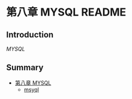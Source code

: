 # 第八章 MYSQL README

## Introduction
*MYSQL*

## Summary
 * [第八章 MYSQL](README.md)
     * [msyql](mysql.md)

